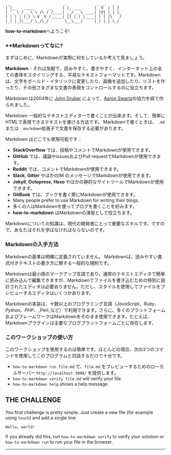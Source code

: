      _                        _             _  _   _
    | |__   _____      __    | |_ ___      |  V  | | |
    | '_ \ / _ \ \ /\ / /____| __/ _ \ ____| |V| |_| |_
    | | | | (_) \ V  V /_____| || (_) |____| | | |\   /
    |_| |_|\___/ \_/\_/       \__\___/     |_| |_| \_/


 **how-to-markdown**へようこそ!

### **Markdownってなに?

まずはじめに、Markdownが実際に何をしているか考えて見ましょう。

**Markdown** - それは気軽で、読みやすく、書きやすく、インターネット上の全ての書体をスタイリングする、平易なテキストフォーマットです。Markdownは、文字をボールド・イタリックに変更したり、画像を追加したり、リストを作ったり、その他さまざまな文書の表現をコントロールするのに役立ちます。

Markdown は2004年に [John Gruber](http://daringfireball.net/) によって、[Aaron Swartz](http://www.aaronsw.com/)の協力を経て作られました。

Markdown 一般的なテキストエディターで書くことが出来ます。そして、簡単にHTMLで表現できるテキストを書ける方法です。 Markdownで書くときは、 `.md`または` .markdown`拡張子で文書を保存する必要があります。

Markdown はどこでも使用可能です：

* **StackOverflow** では、投稿やコメントでMarkdownが使用できます。
* **GitHub** では、議論やissuesおよびPull requestでMarkdownが使用できます。
* **Reddit** では、コメントでMarkdownが使用できます。
* **Slack**, **Gitter** やほかのIM のメッセージでMarkdownが使用できます。
* **Jekyll**, **Octopress**, **Hexo** やほかの静的なサイトツールでMarkdownが使用できます。
* **GitBook** では、ブックを書く際にMarkdownが使用できます。
* Many people prefer to use Markdown for writing their blogs.
* 多くの人はMarkdownを使ってブログを書くことを好みます。
* **how-to-markdown** はMarkdownの演習として役立ちます。

Markdownについての知識は、現代の開発者にとって重要なスキルです。ですので、あなたはそれを学ばなければならないのです。

### Markdownの入手方法

Markdownの基準は明確に定義されていません。 Markdownは、読みやすい書式付きテキストの書き方に関する一般的な規則です。

Markdownは最小限のマークアップ言語であり、通常のテキストエディタで簡単に読み込んで編集できますが、Markdownでファイルを書き込むための特別に設計されたエディタは必要ありません。ただし、スタイルを使用してファイルをプレビューするエディタはいくつかあります。

Markdownの実装は、十数以上のプログラミング言語（_JavaScript_、_Ruby_、_Python_、_PHP_、_Perl_など）で利用できます。さらに、多くのプラットフォームおよびフレームワークはMarkdownをそのまま使用できます。たとえば、Markdownプラグインは主要なブログプラットフォームごとに存在します。

### このワークショップの使い方

このワークショップを使用するのは簡単です。ほとんどの場合、次の3つのコマンドを使用してこのプログラムと対話するだけで十分です。

* `how-to-markdown run file.md` で、`file.md` をプレビューするためのローカルサーバー `http://localhost:3000/` を提供します。
* `how-to-markdown verify file.md` will verify your file.
* `how-to-markdown help` shows a help message.

## THE CHALLENGE

You first challenge is pretty simple. Just create a new file (for example using `touch`) and add a single line:

    Hello, world!

If you already did this, run `how-to-markdown verify` to verify your solution or `how-to-markdown run` to run your file in the browser.

---
